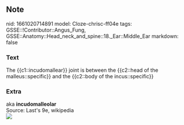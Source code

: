 ## Note
nid: 1661020714891
model: Cloze-chrisc-ff04e
tags: GSSE::!Contributor::Angus_Fung, GSSE::Anatomy::Head_neck_and_spine::18._Ear::Middle_Ear
markdown: false

### Text
The {{c1::incudomallear}} joint is between the {{c2::head of the malleus::specific}} and the {{c2::body of the incus::specific}}

### Extra
<div>
  aka <b>incudomalleolar</b>
</div>
<div>
  Source: Last's 9e, wikipedia
</div>
<div><img src=
"paste-95b7d86df5c476f6f8d50545a682d1ec25f02adb.jpg"></div>
